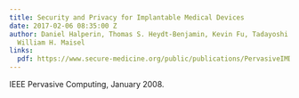 ```yaml
---
title: Security and Privacy for Implantable Medical Devices
date: 2017-02-06 08:35:00 Z
author: Daniel Halperin, Thomas S. Heydt-Benjamin, Kevin Fu, Tadayoshi Kohno, and
  William H. Maisel
links:
  pdf: https://www.secure-medicine.org/public/publications/PervasiveIMDSecurity.pdf
---
```


IEEE Pervasive Computing, January 2008.